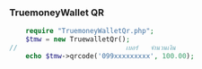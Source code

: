 ### TruemoneyWallet QR

```php
	require "TruemoneyWalletQr.php";
	$tmw = new TruewalletQr();
//	    	                 เบอร์   จำนวนเงิน
	echo $tmw->qrcode('099xxxxxxxxx', 100.00);
```
